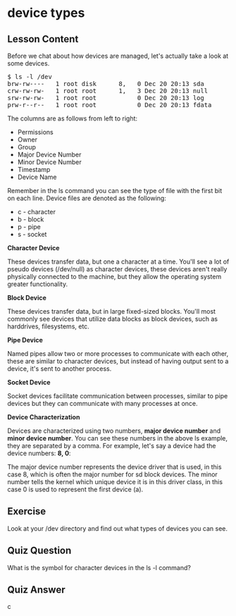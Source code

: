 # device types

## Lesson Content

Before we chat about how devices are managed, let's actually take a look at some devices.

<pre>$ ls -l /dev
brw-rw----   1 root disk      8,   0 Dec 20 20:13 sda
crw-rw-rw-   1 root root      1,   3 Dec 20 20:13 null
srw-rw-rw-   1 root root           0 Dec 20 20:13 log
prw-r--r--   1 root root           0 Dec 20 20:13 fdata
</pre>

The columns are as follows from left to right:

<ul>
<li>Permissions</li>
<li>Owner</li>
<li>Group</li>
<li>Major Device Number</li>
<li>Minor Device Number</li>
<li>Timestamp</li>
<li>Device Name</li>
</ul>

Remember in the ls command you can see the type of file with the first bit on each line. Device files are denoted as the following:

<ul>
<li>c - character</li>
<li>b - block</li>
<li>p - pipe</li>
<li>s - socket</li>
</ul>

<b>Character Device</b>

These devices transfer data, but one a character at a time. You'll see a lot of pseudo devices (/dev/null) as character devices, these devices aren't really physically connected to the machine, but they allow the operating system greater functionality.

<b>Block Device</b>

These devices transfer data, but in large fixed-sized blocks. You'll most commonly see devices that utilize data blocks as block devices, such as harddrives, filesystems, etc.

<b>Pipe Device</b>

Named pipes allow two or more processes to communicate with each other, these are similar to character devices, but instead of having output sent to a device, it's sent to another process.

<b>Socket Device</b>

Socket devices facilitate communication between processes, similar to pipe devices but they can communicate with many processes at once.

<b>Device Characterization</b>

Devices are characterized using two numbers, <b>major device number</b> and <b>minor device number</b>. You can see these numbers in the above ls example, they are separated by a comma. For example, let's say a device had the device numbers: <b>8, 0</b>:

The major device number represents the device driver that is used, in this case 8, which is often the major number for sd block devices. The minor number tells the kernel which unique device it is in this driver class, in this case 0 is used to represent the first device (a).

## Exercise

Look at your /dev directory and find out what types of devices you can see.

## Quiz Question

What is the symbol for character devices in the ls -l command?

## Quiz Answer

c